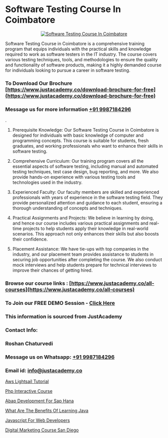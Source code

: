# Software Testing Course In Coimbatore

<p align="center">
  <a href="https://justacademy.co/program-detail/software-testing">
    <img src="https://justacademy.co/storage2/program_images/1704700438.webp" alt="Software Testing Course In Coimbatore">
  </a>
</p>


Software Testing Course in Coimbatore is a comprehensive training program that equips individuals with the practical skills and knowledge required to work as software testers in the IT industry. The course covers various testing techniques, tools, and methodologies to ensure the quality and functionality of software products, making it a highly demanded course for individuals looking to pursue a career in software testing.
### To Download Our Brochure [https://www.justacademy.co/download-brochure-for-free](https://www.justacademy.co/download-brochure-for-free)
### Message us for more information [+91 9987184296](https://api.whatsapp.com/send?phone=919987184296)
.

1) Prerequisite Knowledge: Our Software Testing Course in Coimbatore is designed for individuals with basic knowledge of computer and programming concepts. This course is suitable for students, fresh graduates, and working professionals who want to enhance their skills in software testing.

2) Comprehensive Curriculum: Our training program covers all the essential aspects of software testing, including manual and automated testing techniques, test case design, bug reporting, and more. We also provide hands-on experience with various testing tools and technologies used in the industry.

3) Experienced Faculty: Our faculty members are skilled and experienced professionals with years of experience in the software testing field. They provide personalized attention and guidance to each student, ensuring a thorough understanding of concepts and techniques.

4) Practical Assignments and Projects: We believe in learning by doing, and hence our course includes various practical assignments and real-time projects to help students apply their knowledge in real-world scenarios. This approach not only enhances their skills but also boosts their confidence.

5) Placement Assistance: We have tie-ups with top companies in the industry, and our placement team provides assistance to students in securing job opportunities after completing the course. We also conduct mock interviews and help students prepare for technical interviews to improve their chances of getting hired.

### Browse our course links : [https://www.justacademy.co/all-courses](https://www.justacademy.co/all-courses) 
### To Join our FREE DEMO Session - [Click Here](https://www.justacademy.co/register-for-course-demo)


### This information is sourced from JustAcademy
### Contact Info:
### Roshan Chaturvedi
### Message us on Whatsapp: [+91 9987184296](https://api.whatsapp.com/send?phone=919987184296)
### Email id: [info@justacademy.co](mailto:info@justacademy.co)
                
[Aws Lightsail Tutorial](https://www.linkedin.com/pulse/aws-lightsail-tutorial-justacademy-jaipur-y5ive?trackingId=lHRiCt9JtAyAY0ovq5nLpw%3D%3D&lipi=urn%3Ali%3Apage%3Ad_flagship3_company_admin%3Bm6yRfzdhTJS77sF6jePtsg%3D%3D)

[Php Interactive Course](https://www.linkedin.com/pulse/php-interactive-course-justacademy-beangaluru-qrkoc?trackingId=Wn00Ps%2B%2FAkcMN%2FeTsRUV8w%3D%3D&lipi=urn%3Ali%3Apage%3Ad_flagship3_company_admin%3BBUakVGECTzaHeYDngAD9NQ%3D%3D)

[Abap Development For Sap Hana](https://medium.com/@negishivu99/abap-development-for-sap-hana-7258e3dbaf8d)

[What Are The Benefits Of Learning Java](https://medium.com/@roneet705/what-are-the-benefits-of-learning-java-1abcbb4808fe)

[Javascript For Web Developers](https://justacademyin.github.io/Articles/Javascript-For-Web-Developers)

[Digital Marketing Course San Diego](https://justacademyin.github.io/Articles/Digital-Marketing-Course-San-Diego)

